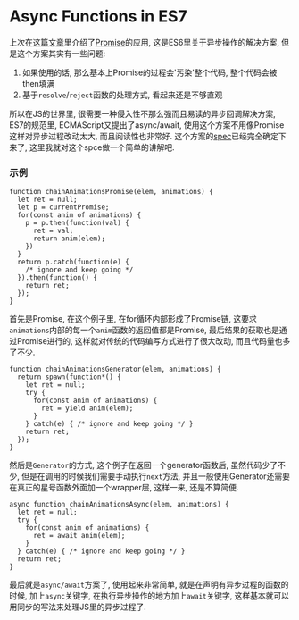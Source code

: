 # Async Functions in ES7

上次在[这篇文章](http://blog.xhu.me/post/67*ES6:%20%E5%9B%9E%E8%B0%83%E5%B0%86%E6%AD%BB,%20Promise%E6%B0%B8%E7%94%9F*20151018*JavaScript-Promise.md)里介绍了[Promise](https://developer.mozilla.org/en-US/docs/Web/JavaScript/Reference/Global_Objects/Promise)的应用, 这是ES6里关于异步操作的解决方案, 但是这个方案其实有一些问题:

1. 如果使用的话, 那么基本上Promise的过程会'污染'整个代码, 整个代码会被then填满
2. 基于```resolve```/```reject```函数的处理方式, 看起来还是不够直观

所以在JS的世界里, 很需要一种侵入性不那么强而且易读的异步回调解决方案, ES7的规范里, ECMAScript又提出了async/await, 使用这个方案不用像Promise这样对异步过程改动太大, 而且阅读性也非常好. 这个方案的[spec](https://tc39.github.io/ecmascript-asyncawait/)已经完全确定下来了, 这里我就对这个spce做一个简单的讲解吧.

### 示例

    function chainAnimationsPromise(elem, animations) {
      let ret = null;
      let p = currentPromise;
      for(const anim of animations) {
        p = p.then(function(val) {
          ret = val;
          return anim(elem);
        })
      }
      return p.catch(function(e) {
        /* ignore and keep going */
      }).then(function() {
        return ret;
      });
    }
    
首先是Promise, 在这个例子里, 在for循环内部形成了Promise链, 这要求```animations```内部的每一个```anim```函数的返回值都是Promise, 最后结果的获取也是通过Promise进行的, 这样就对传统的代码编写方式进行了很大改动, 而且代码量也多了不少.

    function chainAnimationsGenerator(elem, animations) {
      return spawn(function*() {
        let ret = null;
        try {
          for(const anim of animations) {
            ret = yield anim(elem);
          }
        } catch(e) { /* ignore and keep going */ }
        return ret;
      });
    }

然后是```Generator```的方式, 这个例子在返回一个generator函数后, 虽然代码少了不少, 但是在调用的时候我们需要手动执行```next```方法, 并且一般使用Generator还需要在真正的星号函数外面加一个wrapper层, 这样一来, 还是不算简便.

    async function chainAnimationsAsync(elem, animations) {
      let ret = null;
      try {
        for(const anim of animations) {
          ret = await anim(elem);
        }
      } catch(e) { /* ignore and keep going */ }
      return ret;
    }

最后就是```async/await```方案了, 使用起来非常简单, 就是在声明有异步过程的函数的时候, 加上```async```关键字, 在执行异步操作的地方加上```await```关键字, 这样基本就可以用同步的写法来处理JS里的异步过程了.


